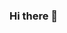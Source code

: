 ### Hi there 👋

<!--
**nijnuenna/nijnuenna** is a ✨ _special_ ✨ repository because its `README.md` (this file) appears on your GitHub profile.


*<a href="https://www.instagram.com/knowing_j1n/" target="_blank"><img src="https://img.shields.io/badge/knowing_j1n-E4405F?style=flat-square&logo=E4405F&logoColor=로고색상"/></a>



Here are some ideas to get you started:

- 🔭 I’m currently working on ...
- 🌱 I’m currently learning ...
- 👯 I’m looking to collaborate on ...
- 🤔 I’m looking for help with ...
- 💬 Ask me about ...
- 📫 How to reach me: ...
- 😄 Pronouns: ...
- ⚡ Fun fact: ...
-->
